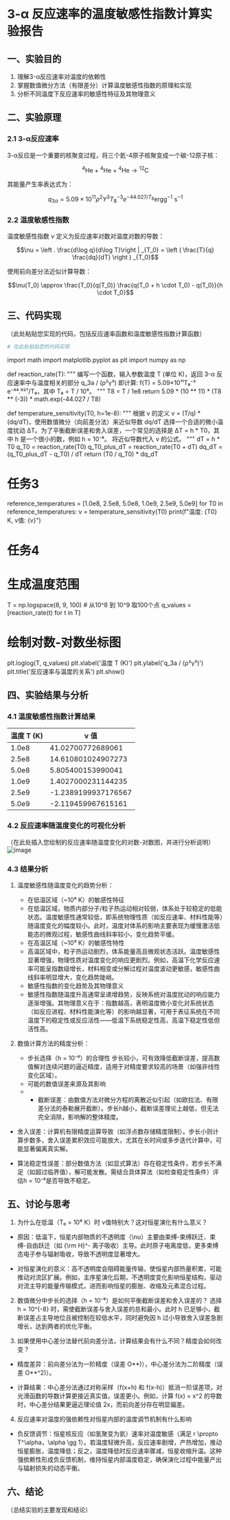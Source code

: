 # 3-α 反应速率的温度敏感性指数计算实验报告
## 一、实验目的
1. 理解3-α反应速率对温度的依赖性
2. 掌握数值微分方法（有限差分）计算温度敏感性指数的原理和实现
3. 分析不同温度下反应速率的敏感性特征及其物理意义
## 二、实验原理
### 2.1 3-α反应速率
3-α反应是一个重要的核聚变过程，将三个氦-4原子核聚变成一个碳-12原子核：

$${}^4\mathrm{He} + {}^4\mathrm{He} + {}^4\mathrm{He} \rightarrow {}^{12}\mathrm{C}$$

其能量产生率表达式为：

$$q_{3\alpha} = 5.09\times 10^{11} \rho^2 Y^3 T_8^{-3} e^{-44.027/T_8} \mathrm{erg g^{-1}~s^{-1}}$$

### 2.2 温度敏感性指数
温度敏感性指数 $\nu$ 定义为反应速率对数对温度对数的导数：

$$\nu = \left . \frac{d\log q}{d\log T}\right | _{T_0} = \left ( \frac{T}{q} \frac{dq}{dT} \right ) _{T_0}$$

使用前向差分法近似计算导数：

$$\nu(T_0) \approx \frac{T_0}{q(T_0)} \frac{q(T_0 + h \cdot T_0) - q(T_0)}{h \cdot T_0}$$

## 三、代码实现
（此处粘贴您实现的代码，包括反应速率函数和温度敏感性指数计算函数）

```python
# 在此处粘贴您的代码实现
```
import math
import matplotlib.pyplot as plt
import numpy as np


def reaction_rate(T):
    """
    编写一个函数，输入参数温度 T (单位 K)，返回 3-α 反应速率中与温度相关的部分 q_3a / (ρ²γ³)
    即计算: f(T) = 5.09×10¹¹T₈⁻³ e⁻⁴⁴.⁰²⁷/T₈，其中 T₈ = T / 10⁸。
    """
    T8 = T / 1e8
    return 5.09 * (10 ** 11) * (T8 ** (-3)) * math.exp(-44.027 / T8)


def temperature_sensitivity(T0, h=1e-8):
    """
    根据 v 的定义 v = (T/q) * (dq/dT)，使用数值微分（向前差分法）来近似导数 dq/dT
    选择一个合适的微小温度扰动 ΔT。为了平衡截断误差和舍入误差，一个常见的选择是 ΔT = h * T0，其中 h 是一个很小的数，例如 h = 10⁻⁸。
    将近似导数代入 v 的公式。
    """
    dT = h * T0
    q_T0 = reaction_rate(T0)
    q_T0_plus_dT = reaction_rate(T0 + dT)
    dq_dT = (q_T0_plus_dT - q_T0) / dT
    return (T0 / q_T0) * dq_dT


# 任务3
reference_temperatures = [1.0e8, 2.5e8, 5.0e8, 1.0e9, 2.5e9, 5.0e9]
for T0 in reference_temperatures:
    v = temperature_sensitivity(T0)
    print(f"温度: {T0} K, v值: {v}")

# 任务4
# 生成温度范围
T = np.logspace(8, 9, 100)  # 从10^8 到 10^9 取100个点
q_values = [reaction_rate(t) for t in T]

# 绘制对数-对数坐标图
plt.loglog(T, q_values)
plt.xlabel('温度 T (K)')
plt.ylabel('q_3a / (ρ²γ³)')
plt.title('反应速率与温度的关系')
plt.show()




## 四、实验结果与分析
### 4.1 温度敏感性指数计算结果

| 温度 T (K) | ν 值 |
|------------|------|
| 1.0e8      | 41.02700772689061     |
| 2.5e8      |   14.610801024907273   |
| 5.0e8      |  5.805400153990041    |
| 1.0e9      |  1.4027000231144235    |
| 2.5e9      |  -1.2389199937176567    |
| 5.0e9      |    -2.119459967615161  |

### 4.2 反应速率随温度变化的可视化分析
（在此处插入您绘制的反应速率随温度变化的对数-对数图，并进行分析说明）
![image](https://github.com/user-attachments/assets/cbf4fef5-6168-42ef-a061-d96c9385a1bf)

### 4.3 结果分析
1. 温度敏感性随温度变化的趋势分析：
   
   - 在低温区域（~10⁸ K）的敏感性特征
   - 在低温区域，物质内部分子/粒子热运动相对较弱，体系处于较稳定的低能状态。温度敏感性通常较低，即系统物理性质（如反应速率、材料性能等）随温度变化的幅度较小。此时，温度对体系的影响主要表现为缓慢激活低能态的微观过程，敏感性曲线斜率较小，变化趋势平缓。
   - 在高温区域（~10⁹ K）的敏感性特性
   - 高温区域中，粒子热运动剧烈，体系能量高且微观状态活跃。温度敏感性显著增强，物理性质对温度变化的响应更剧烈。例如，高温下化学反应速率可能呈指数级增长，材料相变或分解过程对温度波动更敏感，敏感性曲线斜率明显增大，变化趋势陡峭。
   - 敏感性指数的变化趋势及其物理意义
   - 敏感性指数随温度升高通常呈递增趋势，反映系统对温度扰动的响应能力逐渐增强。其物理意义在于：指数越高，表明温度微小变化对系统状态（如反应进程、材料性能演化等）的影响越显著，可用于表征系统在不同温度下的稳定性或反应活性——低温下系统稳定性高，高温下稳定性低但活性高。
2. 数值计算方法的精度分析：

   - 步长选择（h = 10⁻⁸）的合理性
步长较小，可有效降低截断误差，提高数值解对连续问题的逼近精度，适用于对精度要求较高的场景（如强非线性变化区域）。
   - 可能的数值误差来源及其影响
   - - 截断误差：由数值方法对微分方程的离散近似引起（如欧拉法、有限差分法的泰勒展开截断）。步长h越小，截断误差理论上越低，但无法完全消除，影响解的整体精度。
 
- 舍入误差：计算机有限精度运算导致（如浮点数存储精度限制）。步长小则计算步数多，舍入误差累积效应可能放大，尤其在长时间或多步迭代计算中，可能显著偏离真实解。
 
- 算法稳定性误差：部分数值方法（如显式算法）存在稳定性条件，若步长不满足（如超过临界值），解可能发散。需结合具体算法（如检查稳定性条件）评估h = 10⁻⁸是否导致不稳定。
 
## 五、讨论与思考
1. 为什么在低温（T₀ = 10⁸ K）时 $\nu$值特别大？这对恒星演化有什么意义？
- 原因：低温下，恒星内部物质的不透明度（\nu）主要由束缚-束缚跃迁、束缚-自由跃迁（如 {\rm H}^- 离子吸收）主导。此时原子电离度低，更多束缚态电子参与辐射吸收，导致不透明度显著增大。
 
- 对恒星演化的意义：高不透明度会阻碍能量传输，使恒星内部热量积累，可能推动对流区扩展。例如，主序星演化后期，不透明度变化影响恒星结构，驱动对流主导的能量传输模式，进而影响恒星的膨胀、收缩及元素混合过程。

2.  数值微分中步长的选择（h = 10⁻⁸）是如何平衡截断误差和舍入误差的？
选择 h = 10^{-8} 时，需使截断误差与舍入误差的总和最小。此时 h 已足够小，截断误差占主导地位且被控制在较低水平，同时避免因 h 过小导致舍入误差急剧增长，达到两者的优化平衡。
 
3.   如果使用中心差分法替代前向差分法，计算结果会有什么不同？精度会如何改变？
- 精度差异：前向差分法为一阶精度（误差 O**)），中心差分法为二阶精度（误差 O**^2)）。
 
- 计算结果：中心差分法通过对称采样（f(x+h) 和 f(x-h)）抵消一阶误差项，对光滑函数的导数计算更接近真实值，误差更小。例如，计算 f(x) = x^2 的导数时，中心差分结果更逼近理论值 2x，而前向差分存在明显偏差。
4. 反应速率对温度的强依赖性对恒星内部的温度调节机制有什么影响
- 负反馈调节：恒星核反应（如氢聚变为氦）速率对温度敏感（满足 r \propto T^\alpha，\alpha \gg 1）。若温度轻微升高，反应速率剧增，产热增加，推动恒星膨胀，温度降低；反之，温度降低时反应速率骤减，恒星收缩升温。这种强依赖性形成负反馈机制，维持恒星内部温度稳定，确保演化过程中能量产出与辐射损失的动态平衡。
## 六、结论
（总结实验的主要发现和结论）
